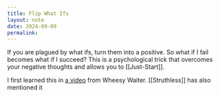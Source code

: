```yaml
---
title: Flip What Ifs
layout: note
date: 2024-09-09
permalink:
---
```


If you are plagued by what ifs, turn them into a positive. So what if I fail becomes what if I succeed? This is a psychological trick that overcomes your negative thoughts and allows you to [[Just-Start]].

I first learned this in [a video](https://youtu.be/ScfdyfAJqOw?si=f9azkouS_eZbMzln) from Wheesy Waiter. [[Struthless]] has also mentioned it